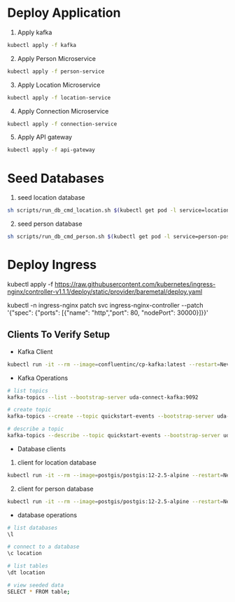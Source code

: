 # Deploy Application 

1. Apply kafka 
```sh
kubectl apply -f kafka
```

2. Apply Person Microservice

```sh
kubectl apply -f person-service
```

3. Apply Location Microservice
```sh
kubectl apply -f location-service
```

4. Apply Connection Microservice
```sh
kubectl apply -f connection-service
```

5. Apply API gateway
```sh
kubectl apply -f api-gateway
```

# Seed Databases

1. seed location database
```sh
sh scripts/run_db_cmd_location.sh $(kubectl get pod -l service=location-postgres --no-headers -o jsonpath='{.items[0].metadata.name}{"\n"}')
```
2. seed person database
```sh
sh scripts/run_db_cmd_person.sh $(kubectl get pod -l service=person-postgres --no-headers -o jsonpath='{.items[0].metadata.name}{"\n"}')
```

# Deploy Ingress

kubectl apply -f https://raw.githubusercontent.com/kubernetes/ingress-nginx/controller-v1.1.1/deploy/static/provider/baremetal/deploy.yaml

kubectl -n ingress-nginx patch svc ingress-nginx-controller --patch '{"spec": {"ports": [{"name": "http","port": 80, "nodePort": 30000}]}}'

## Clients To Verify Setup

* Kafka Client

```sh
kubectl run -it --rm --image=confluentinc/cp-kafka:latest --restart=Never --env=KAFKA_BROKER_ID=ignored --env=KAFKA_ZOOKEEPER_CONNECT=ignored  kafka-client -- bash
```

* Kafka Operations 
```sh
# list topics
kafka-topics --list --bootstrap-server uda-connect-kafka:9092

# create topic
kafka-topics --create --topic quickstart-events --bootstrap-server uda-connect-kafka:9092 --partitions 1 --replication-factor 1

# describe a topic 
kafka-topics --describe --topic quickstart-events --bootstrap-server uda-connect-kafka:9092
```

* Database clients

1. client for location database
```sh
kubectl run -it --rm --image=postgis/postgis:12-2.5-alpine --restart=Never postgres-client -- psql -h location-postgres -U ct_admin -d udaconnectlocation
```
2. client for person database
```sh
kubectl run -it --rm --image=postgis/postgis:12-2.5-alpine --restart=Never postgres-client -- psql -h person-postgres -U ct_admin -d udaconnectperson
```

* database operations 
```sh
# list databases
\l

# connect to a database
\c location

# list tables
\dt location

# view seeded data
SELECT * FROM table;

```
